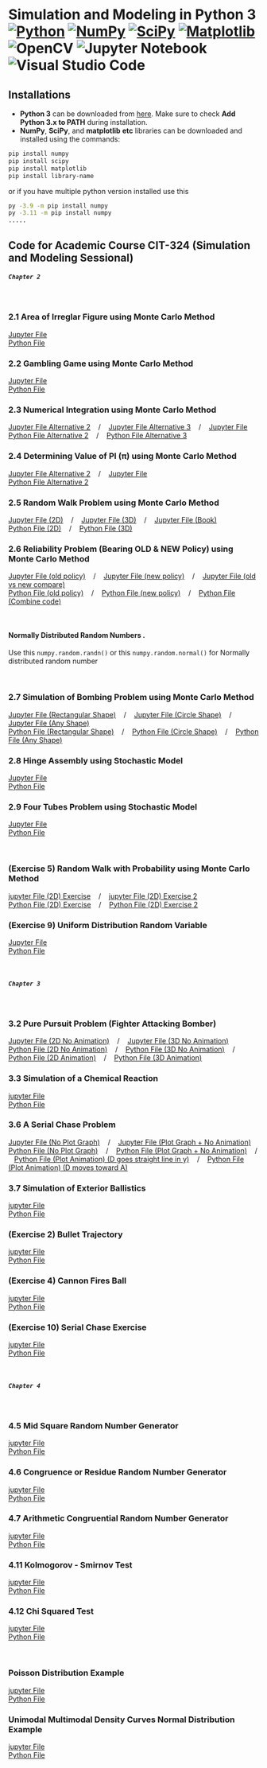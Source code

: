 # Simulation and Modeling in Python 3<br/>[![Python](https://img.shields.io/badge/python-3670A0?style=for-the-badge&logo=python&logoColor=ffdd54)](https://www.python.org/) [![NumPy](https://img.shields.io/badge/numpy-%23013243.svg?style=for-the-badge&logo=numpy&logoColor=white)](https://pypi.org/project/numpy/) [![SciPy](https://img.shields.io/badge/SciPy-%230C55A5.svg?style=for-the-badge&logo=scipy&logoColor=%white)](https://pypi.org/project/scipy/) [![Matplotlib](https://img.shields.io/badge/Matplotlib-%23ffffff.svg?style=for-the-badge&logo=Matplotlib&logoColor=black)](https://pypi.org/project/matplotlib/) ![OpenCV](https://img.shields.io/badge/opencv-%23white.svg?style=for-the-badge&logo=opencv&logoColor=white) ![Jupyter Notebook](https://img.shields.io/badge/jupyter-%23FA0F00.svg?style=for-the-badge&logo=jupyter&logoColor=white) ![Visual Studio Code](https://img.shields.io/badge/Visual%20Studio%20Code-0078d7.svg?style=for-the-badge&logo=visual-studio-code&logoColor=white)

## Installations

* **Python 3** can be downloaded from [here](https://www.python.org/downloads/). Make sure to check **Add Python 3.x to PATH** during installation.
* **NumPy**, **SciPy**, and **matplotlib** **etc** libraries can be downloaded and installed using the commands:
```bash
pip install numpy
pip install scipy
pip install matplotlib
pip install library-name
```
or if you have multiple python version installed use this
```bash
py -3.9 -m pip install numpy
py -3.11 -m pip install numpy
.....
```

## Code for Academic Course CIT-324 (Simulation and Modeling Sessional)
##### `Chapter 2`
<br/>

### 2.1 Area of Irreglar Figure using Monte Carlo Method
 [Jupyter File](./area_of_irreglar_figure_using_monte.ipynb) <br/>
 [Python File](./same_python_file/Area_of_an_Irregular_Shape.py)

### 2.2 Gambling Game using Monte Carlo Method
 [Jupyter File](./gambling_game.ipynb) <br/>
 [Python File](./same_python_file/gambling_game.py)

### 2.3 Numerical Integration using Monte Carlo Method
 [Jupyter File Alternative 2](./numerical_integration_using_monte_alternative_2.ipynb)  &nbsp;&nbsp; / &nbsp;&nbsp; [Jupyter File Alternative 3](./numerical_integration_using_monte_alternative_3.ipynb)  &nbsp;&nbsp; / &nbsp;&nbsp; [Jupyter File](./numerical_integration_using_monte.ipynb) <br/>
 [Python File Alternative 2](./same_python_file/numerical_integration_using_monte_alternative_2.py)   &nbsp;&nbsp; / &nbsp;&nbsp; [Python File Alternative 3](./same_python_file/numerical_integration_using_monte_alternative_3.py)

### 2.4 Determining Value of PI (π) using Monte Carlo Method
 [Jupyter File Alternative 2](./pi_alternative_2.ipynb)  &nbsp;&nbsp; / &nbsp;&nbsp; [Jupyter File](./pi.ipynb) <br/>
 [Python File Alternative 2](./same_python_file/pi_alternative_2.py)

### 2.5 Random Walk Problem using Monte Carlo Method
 [Jupyter File (2D)](./random_walk_2D.ipynb)   &nbsp;&nbsp; / &nbsp;&nbsp; [Jupyter File (3D)](./random_walk_3D.ipynb)   &nbsp;&nbsp; / &nbsp;&nbsp; [Jupyter File (Book)](./random_walk_boi.ipynb) <br/>
 [Python File (2D)](./same_python_file/random_walk_2D.py)   &nbsp;&nbsp; / &nbsp;&nbsp; [Python File (3D)](./same_python_file/random_walk_3D.py)

### 2.6 Reliability Problem (Bearing OLD & NEW Policy) using Monte Carlo Method
 [Jupyter File (old policy)](./reliability_problem_old_policy.ipynb)   &nbsp;&nbsp; / &nbsp;&nbsp; [Jupyter File (new policy)](./reliability_problem_new_policy.ipynb)   &nbsp;&nbsp; / &nbsp;&nbsp; [Jupyter File (old vs new compare)](./reliability_problem_compare.ipynb)  <br/>
 [Python File (old policy)](./same_python_file/reliability_problem_old_policy.py)   &nbsp;&nbsp; / &nbsp;&nbsp; [Python File (new policy)](./same_python_file/reliability_problem_new_policy.py) &nbsp;&nbsp; / &nbsp;&nbsp; [Python File (Combine code)](./same_python_file/Bearing%20Reliability.py) 

<br/>

#### Normally Distributed Random Numbers . 

Use this `numpy.random.randn()` or this `numpy.random.normal()` for Normally distributed random number 

<br/>

### 2.7 Simulation of Bombing Problem using Monte Carlo Method
 [Jupyter File (Rectangular Shape)](./rectangular_shape_bombing_area.ipynb) &nbsp;&nbsp; / &nbsp;&nbsp; [Jupyter File (Circle Shape)](./circle_shape_bombing_area.ipynb) &nbsp;&nbsp; / &nbsp;&nbsp; [Jupyter File (Any Shape)](./any_shape_bombing_area.ipynb)  <br/>
 [Python File (Rectangular Shape)](./same_python_file/rectangular_shape_bombing_area.py) &nbsp;&nbsp; / &nbsp;&nbsp; [Python File (Circle Shape)](./same_python_file/circle_shape_bombing_area.py) &nbsp;&nbsp; / &nbsp;&nbsp; [Python File (Any Shape)](./same_python_file/any_shape_bombing_area.py)


### 2.8 Hinge Assembly using Stochastic Model
 [Jupyter File](./hinge_assembly.ipynb)  <br/>
 [Python File](./same_python_file/hinge_assembly.py)

### 2.9 Four Tubes Problem using Stochastic Model
 [Jupyter File](./four_tubes_problem.ipynb)  <br/>
 [Python File](./same_python_file/four_tubes_problem.py)

<br/>

### (Exercise 5) Random Walk with Probability using Monte Carlo Method
 [jupyter File (2D) Exercise](./random_walk_2D_exercise.ipynb)   &nbsp;&nbsp; / &nbsp;&nbsp; [jupyter File (2D) Exercise 2](./random_walk_2D_exercise_2.ipynb)  <br/>
 [Python File (2D) Exercise](./same_python_file/random_walk_2D_exercise.py)   &nbsp;&nbsp; / &nbsp;&nbsp; [Python File (2D) Exercise 2](./same_python_file/random_walk_2D_exercise_2.py)

### (Exercise 9) Uniform Distribution Random Variable
 [Jupyter File](./Exercise_9.ipynb)  <br/>
 [Python File](./same_python_file/Exercise_9.py)

<br/>

##### `Chapter 3`
<br/>

 ### 3.2 Pure Pursuit Problem (Fighter Attacking Bomber)
 [Jupyter File (2D No Animation)](./pure_pursuit_problem_2D_no_animation.ipynb) &nbsp;&nbsp; / &nbsp;&nbsp; [Jupyter File (3D No Animation)](./pure_pursuit_problem_3D_no_animation.ipynb) &nbsp;&nbsp; <br/>
 [Python File (2D No Animation)](./same_python_file/pure_pursuit_problem_2D_no_animation.py) &nbsp;&nbsp; / &nbsp;&nbsp; [Python File (3D No Animation)](./same_python_file/pure_pursuit_problem_3D_no_animation.py) &nbsp;&nbsp; / &nbsp;&nbsp; [Python File (2D Animation)](./same_python_file/pure_pursuit_problem_2D_animation.py) &nbsp;&nbsp; / &nbsp;&nbsp; [Python File (3D Animation)](./same_python_file/pure_pursuit_problem_3D_animation.py)

### 3.3 Simulation of a Chemical Reaction
 [jupyter File](./chemical_reaction.ipynb)     <br/>
 [Python File](./same_python_file/chemical_reaction.py)

### 3.6 A Serial Chase Problem
 [Jupyter File (No Plot Graph)](./serial_chase_problem.ipynb) &nbsp;&nbsp; / &nbsp;&nbsp; [Jupyter File (Plot Graph + No Animation)](./serial_chase_problem_gui.ipynb) &nbsp;&nbsp; <br/>
 [Python File (No Plot Graph)](./same_python_file/serial_chase_problem.py) &nbsp;&nbsp; / &nbsp;&nbsp; [Python File (Plot Graph + No Animation)](./same_python_file/serial_chase_problem_gui.py) &nbsp;&nbsp; / &nbsp;&nbsp; [Python File (Plot Animation) (D goes straight line in y)](./same_python_file/serial_chase_problem_animation_1.py) &nbsp;&nbsp; / &nbsp;&nbsp; [Python File (Plot Animation) (D moves toward A)](./same_python_file/serial_chase_problem_animation_2.py)
 ### 3.7 Simulation of Exterior Ballistics
 [jupyter File](./simulation_of_exterior_ballistics.ipynb)     <br/>
 [Python File](./same_python_file/simulation_of_exterior_ballistics.py)
 ### (Exercise 2) Bullet Trajectory
 [jupyter File](./bullet_trajectory.ipynb)     <br/>
 [Python File](./same_python_file/bullet_trajectory.py)
 ### (Exercise 4) Cannon Fires Ball
 [jupyter File](./cannon_fires_ball.ipynb)     <br/>
 [Python File](./same_python_file/cannon_fires_ball.py)
 ### (Exercise 10) Serial Chase Exercise
 [jupyter File](./serial_chase_exercise.ipynb)     <br/>
 [Python File](./same_python_file/serial_chase_exercise.py)

 <br/>

##### `Chapter 4`
<br/>

### 4.5 Mid Square Random Number Generator
 [jupyter File](./mid_square_random_number_generator.ipynb)     <br/>
 [Python File](./same_python_file/mid_square_random_number_generator.py)

### 4.6 Congruence or Residue Random Number Generator
 [jupyter File](./congruence_or_residue_random_num_generator.ipynb)     <br/>
 [Python File](./same_python_file/congruence_or_residue_random_num_generator.py)

### 4.7 Arithmetic Congruential Random Number Generator
 [jupyter File](./arithmetic_congruential_random_num_generator.ipynb)     <br/>
 [Python File](./same_python_file/arithmetic_congruential_random_num_generator.py)

### 4.11 Kolmogorov - Smirnov Test
 [jupyter File](./kolmogorov_smirnov_test.ipynb)     <br/>
 [Python File](./same_python_file/kolmogorov_smirnov_test.py)
### 4.12 Chi Squared Test
 [jupyter File](./chi_squared_test.ipynb)     <br/>
 [Python File](./same_python_file/chi_squared_test.py)

<br/>

### Poisson Distribution Example
 [jupyter File](./poisson_distribution.ipynb)     <br/>
 [Python File](./same_python_file/poisson_distribution.py)
### Unimodal Multimodal Density Curves Normal Distribution Example
 [jupyter File](./unimodal_multimodal_density_curves_normal_distribution.ipynb)     <br/>
 [Python File](./same_python_file/unimodal_multimodal_density_curves_normal_distribution.py)
